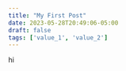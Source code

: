 ```yaml
---
title: "My First Post"
date: 2023-05-28T20:49:06-05:00
draft: false
tags: ['value_1', 'value_2']
---
```


hi

